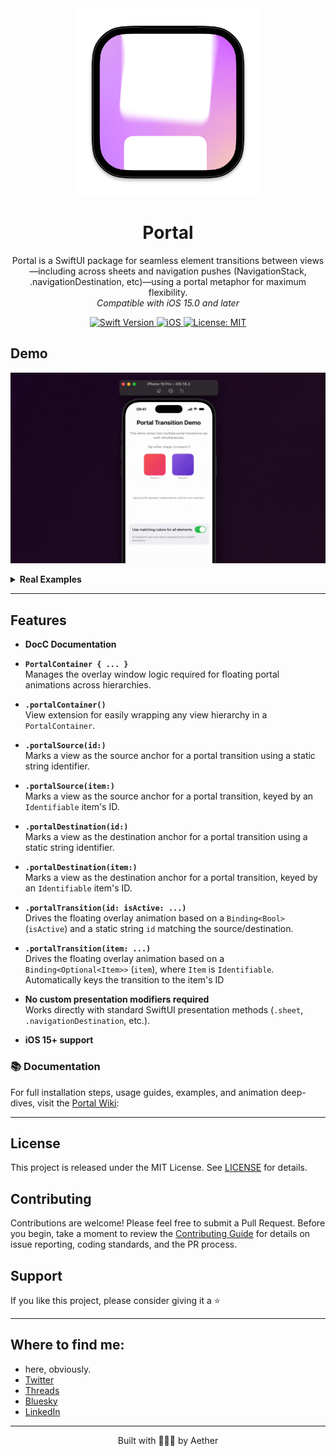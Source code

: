 <div align="center">
  <img width="300" height="300" src="/assets/icon.png" alt="Portal Logo">
  <h1><b>Portal</b></h1>
  <p>
    Portal is a SwiftUI package for seamless element transitions between views—including across sheets and navigation pushes (NavigationStack, .navigationDestination, etc)—using a portal metaphor for maximum flexibility.
    <br>
    <i>Compatible with iOS 15.0 and later</i>
  </p>
</div>

<div align="center">
  <a href="https://swift.org">
<!--     <img src="https://img.shields.io/badge/Swift-5.9%20%7C%206-orange.svg" alt="Swift Version"> -->
    <img src="https://img.shields.io/badge/Swift-5.7-orange.svg" alt="Swift Version">
  </a>
  <a href="https://www.apple.com/ios/">
    <img src="https://img.shields.io/badge/iOS-15%2B-blue.svg" alt="iOS">
  </a>
  <a href="LICENSE">
    <img src="https://img.shields.io/badge/License-MIT-green.svg" alt="License: MIT">
  </a>
</div>

## **Demo**

![Example](/assets/example1.gif)

<details>
  <summary><strong>Real Examples</strong></summary>

  https://github.com/user-attachments/assets/1658216e-dabd-442f-a7fe-7c2a19bf427d

  https://github.com/user-attachments/assets/7bba5836-f6e0-4d0b-95d7-f2c44c86c80a
</details>

---

## Features

- **DocC Documentation**

- **`PortalContainer { ... }`** \
  Manages the overlay window logic required for floating portal animations across hierarchies.

- **`.portalContainer()`** \
  View extension for easily wrapping any view hierarchy in a `PortalContainer`.

- **`.portalSource(id:)`** \
  Marks a view as the source anchor for a portal transition using a static string identifier.

- **`.portalSource(item:)`** \
  Marks a view as the source anchor for a portal transition, keyed by an `Identifiable` item's ID.

- **`.portalDestination(id:)`** \
  Marks a view as the destination anchor for a portal transition using a static string identifier.

- **`.portalDestination(item:)`** \
  Marks a view as the destination anchor for a portal transition, keyed by an `Identifiable` item's ID.

- **`.portalTransition(id: isActive: ...)`** \
  Drives the floating overlay animation based on a `Binding<Bool>` (`isActive`) and a static string `id` matching the source/destination.

- **`.portalTransition(item: ...)`** \
  Drives the floating overlay animation based on a `Binding<Optional<Item>>` (`item`), where `Item` is `Identifiable`. Automatically keys the transition to the item's ID

- **No custom presentation modifiers required** \
  Works directly with standard SwiftUI presentation methods (`.sheet`, `.navigationDestination`, etc.).

- **iOS 15+ support**

### 📚 Documentation

For full installation steps, usage guides, examples, and animation deep-dives, visit the [Portal Wiki](https://github.com/Aeastr/Portal/wiki):  

---

## License

This project is released under the MIT License. See [LICENSE](LICENSE.md) for details.

## Contributing

Contributions are welcome! Please feel free to submit a Pull Request. Before you begin, take a moment to review the [Contributing Guide](CONTRIBUTING.md) for details on issue reporting, coding standards, and the PR process.

## Support

If you like this project, please consider giving it a ⭐️

---

## Where to find me:  
- here, obviously.  
- [Twitter](https://x.com/AetherAurelia)  
- [Threads](https://www.threads.net/@aetheraurelia)  
- [Bluesky](https://bsky.app/profile/aethers.world)  
- [LinkedIn](https://www.linkedin.com/in/willjones24)

---

<p align="center">Built with 🍏🌀🚪 by Aether</p>
